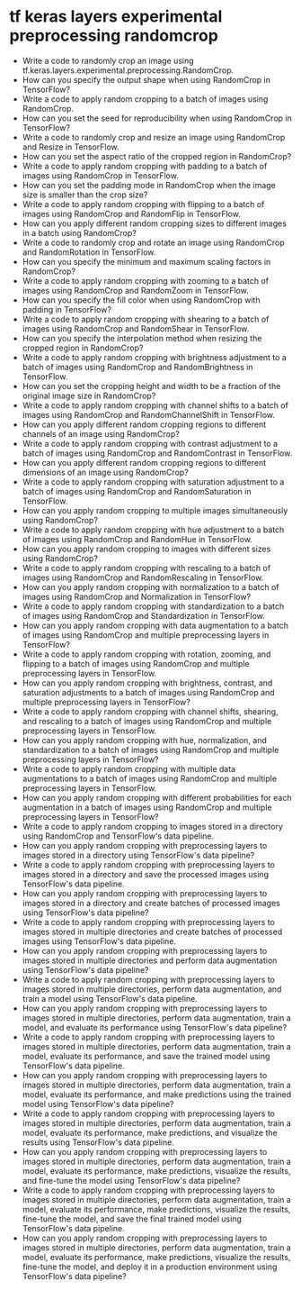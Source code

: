 # tf keras layers experimental preprocessing randomcrop

- Write a code to randomly crop an image using tf.keras.layers.experimental.preprocessing.RandomCrop.
- How can you specify the output shape when using RandomCrop in TensorFlow?
- Write a code to apply random cropping to a batch of images using RandomCrop.
- How can you set the seed for reproducibility when using RandomCrop in TensorFlow?
- Write a code to randomly crop and resize an image using RandomCrop and Resize in TensorFlow.
- How can you set the aspect ratio of the cropped region in RandomCrop?
- Write a code to apply random cropping with padding to a batch of images using RandomCrop in TensorFlow.
- How can you set the padding mode in RandomCrop when the image size is smaller than the crop size?
- Write a code to apply random cropping with flipping to a batch of images using RandomCrop and RandomFlip in TensorFlow.
- How can you apply different random cropping sizes to different images in a batch using RandomCrop?
- Write a code to randomly crop and rotate an image using RandomCrop and RandomRotation in TensorFlow.
- How can you specify the minimum and maximum scaling factors in RandomCrop?
- Write a code to apply random cropping with zooming to a batch of images using RandomCrop and RandomZoom in TensorFlow.
- How can you specify the fill color when using RandomCrop with padding in TensorFlow?
- Write a code to apply random cropping with shearing to a batch of images using RandomCrop and RandomShear in TensorFlow.
- How can you specify the interpolation method when resizing the cropped region in RandomCrop?
- Write a code to apply random cropping with brightness adjustment to a batch of images using RandomCrop and RandomBrightness in TensorFlow.
- How can you set the cropping height and width to be a fraction of the original image size in RandomCrop?
- Write a code to apply random cropping with channel shifts to a batch of images using RandomCrop and RandomChannelShift in TensorFlow.
- How can you apply different random cropping regions to different channels of an image using RandomCrop?
- Write a code to apply random cropping with contrast adjustment to a batch of images using RandomCrop and RandomContrast in TensorFlow.
- How can you apply different random cropping regions to different dimensions of an image using RandomCrop?
- Write a code to apply random cropping with saturation adjustment to a batch of images using RandomCrop and RandomSaturation in TensorFlow.
- How can you apply random cropping to multiple images simultaneously using RandomCrop?
- Write a code to apply random cropping with hue adjustment to a batch of images using RandomCrop and RandomHue in TensorFlow.
- How can you apply random cropping to images with different sizes using RandomCrop?
- Write a code to apply random cropping with rescaling to a batch of images using RandomCrop and RandomRescaling in TensorFlow.
- How can you apply random cropping with normalization to a batch of images using RandomCrop and Normalization in TensorFlow?
- Write a code to apply random cropping with standardization to a batch of images using RandomCrop and Standardization in TensorFlow.
- How can you apply random cropping with data augmentation to a batch of images using RandomCrop and multiple preprocessing layers in TensorFlow?
- Write a code to apply random cropping with rotation, zooming, and flipping to a batch of images using RandomCrop and multiple preprocessing layers in TensorFlow.
- How can you apply random cropping with brightness, contrast, and saturation adjustments to a batch of images using RandomCrop and multiple preprocessing layers in TensorFlow?
- Write a code to apply random cropping with channel shifts, shearing, and rescaling to a batch of images using RandomCrop and multiple preprocessing layers in TensorFlow.
- How can you apply random cropping with hue, normalization, and standardization to a batch of images using RandomCrop and multiple preprocessing layers in TensorFlow?
- Write a code to apply random cropping with multiple data augmentations to a batch of images using RandomCrop and multiple preprocessing layers in TensorFlow.
- How can you apply random cropping with different probabilities for each augmentation in a batch of images using RandomCrop and multiple preprocessing layers in TensorFlow?
- Write a code to apply random cropping to images stored in a directory using RandomCrop and TensorFlow's data pipeline.
- How can you apply random cropping with preprocessing layers to images stored in a directory using TensorFlow's data pipeline?
- Write a code to apply random cropping with preprocessing layers to images stored in a directory and save the processed images using TensorFlow's data pipeline.
- How can you apply random cropping with preprocessing layers to images stored in a directory and create batches of processed images using TensorFlow's data pipeline?
- Write a code to apply random cropping with preprocessing layers to images stored in multiple directories and create batches of processed images using TensorFlow's data pipeline.
- How can you apply random cropping with preprocessing layers to images stored in multiple directories and perform data augmentation using TensorFlow's data pipeline?
- Write a code to apply random cropping with preprocessing layers to images stored in multiple directories, perform data augmentation, and train a model using TensorFlow's data pipeline.
- How can you apply random cropping with preprocessing layers to images stored in multiple directories, perform data augmentation, train a model, and evaluate its performance using TensorFlow's data pipeline?
- Write a code to apply random cropping with preprocessing layers to images stored in multiple directories, perform data augmentation, train a model, evaluate its performance, and save the trained model using TensorFlow's data pipeline.
- How can you apply random cropping with preprocessing layers to images stored in multiple directories, perform data augmentation, train a model, evaluate its performance, and make predictions using the trained model using TensorFlow's data pipeline?
- Write a code to apply random cropping with preprocessing layers to images stored in multiple directories, perform data augmentation, train a model, evaluate its performance, make predictions, and visualize the results using TensorFlow's data pipeline.
- How can you apply random cropping with preprocessing layers to images stored in multiple directories, perform data augmentation, train a model, evaluate its performance, make predictions, visualize the results, and fine-tune the model using TensorFlow's data pipeline?
- Write a code to apply random cropping with preprocessing layers to images stored in multiple directories, perform data augmentation, train a model, evaluate its performance, make predictions, visualize the results, fine-tune the model, and save the final trained model using TensorFlow's data pipeline.
- How can you apply random cropping with preprocessing layers to images stored in multiple directories, perform data augmentation, train a model, evaluate its performance, make predictions, visualize the results, fine-tune the model, and deploy it in a production environment using TensorFlow's data pipeline?
